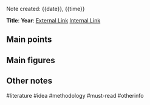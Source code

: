 Note created: {{date}}, {{time}} 

**Title**:
**Year**: 
[External Link]()
[Internal Link]()

## Main points

## Main figures

## Other notes


#literature
#idea 
#methodology
#must-read
#otherinfo

